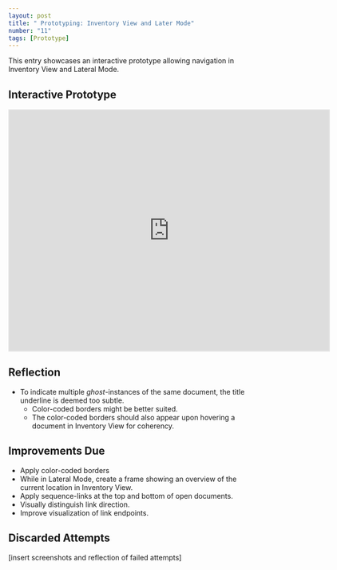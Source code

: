 ```yaml
---
layout: post
title: " Prototyping: Inventory View and Later Mode"
number: "11"
tags: [Prototype]
---
```


This entry showcases an interactive prototype allowing navigation in Inventory View and Lateral Mode.

## Interactive Prototype

<iframe style="border: 2px solid rgba(0, 0, 0, 0.1)" width="640" height="480" src="https://framer.com/embed/Round-04--dHgNWv9LinqxHeYEk1er/F_MbbVHe7?highlights=0" allowfullscreen></iframe>

## Reflection

- To indicate multiple *ghost*-instances of the same document, the title underline is deemed too subtle.
	- Color-coded borders might be better suited.
	- The color-coded borders should also appear upon hovering a document in Inventory View for coherency.

## Improvements Due

- Apply color-coded borders
- While in Lateral Mode, create a frame showing an overview of the current location in Inventory View.
- Apply sequence-links at the top and bottom of open documents.
- Visually distinguish link direction.
- Improve visualization of link endpoints.

## Discarded Attempts

\[insert screenshots and reflection of failed attempts]
